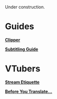 Under construction.

# Guides

**[Clipper](guides/clipper.md)**

**[Subtitling Guide](guides/subtitling.md)**

# VTubers

**[Stream Etiquette](vtuber/etiquette.md)**

**[Before You Translate...](vtuber/translating.md)**